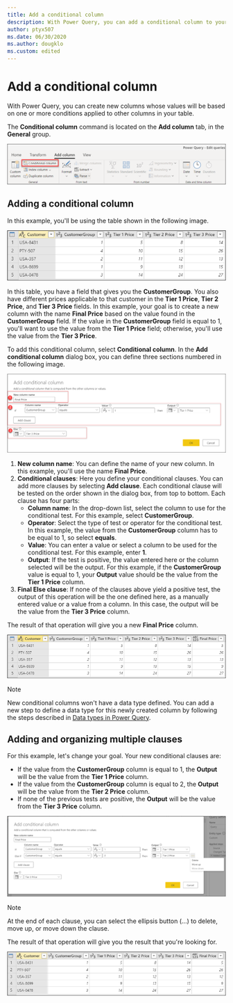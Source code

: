 ```yaml
---
title: Add a conditional column
description: With Power Query, you can add a conditional column to your query by defining IF-THEN-ELSE conditions in your query. When the conditions are fulfilled, the conditional column will automatically display the values that you specified.
author: ptyx507
ms.date: 06/30/2020
ms.author: dougklo
ms.custom: edited
---
```


# Add a conditional column

With Power Query, you can create new columns whose values will be based on one or more conditions applied to other columns in your table.

The **Conditional column** command is located on the **Add column** tab, in the **General** group.

![Conditional column command.](images/me-add-conditional-column-button.png "Conditional column command")

## Adding a conditional column

In this example, you'll be using the table shown in the following image.

![Sample table to use when adding a conditional column.](images/me-add-conditional-column-sample-table-start.png "Sample table to use when adding a conditional column")

In this table, you have a field that gives you the **CustomerGroup**. You also have different prices applicable to that customer in the **Tier 1 Price**, **Tier 2 Price**, and **Tier 3 Price** fields. In this example, your goal is to create a new column with the name **Final Price** based on the value found in the **CustomerGroup** field. If the value in the **CustomerGroup** field is equal to 1, you'll want to use the value from the **Tier 1 Price** field; otherwise, you'll use the value from the **Tier 3 Price**.

To add this conditional column, select **Conditional column**. In the **Add conditional column** dialog box, you can define three sections numbered in the following image.

![Dialog box where you specify the new column name and the conditional clauses you want to use.](images/me-add-conditional-column-one-clause.png "Dialog box where you specify the new column name and the conditional clauses you want to use")

1. **New column name**: You can define the name of your new column. In this example, you'll use the name **Final Price**.
2. **Conditional clauses**: Here you define your conditional clauses. You can add more clauses by selecting **Add clause**. Each conditional clause will be tested on the order shown in the dialog box, from top to bottom. Each clause has four parts:
   - **Column name**: In the drop-down list, select the column to use for the conditional test. For this example, select **CustomerGroup**.  
   - **Operator**: Select the type of test or operator for the conditional test. In this example, the value from the **CustomerGroup** column has to be equal to 1, so select **equals**. 
   - **Value**: You can enter a value or select a column to be used for the conditional test.  For this example, enter **1**.
   - **Output**: If the test is positive, the value entered here or the column selected will be the output. For this example, if the **CustomerGroup** value is equal to 1, your **Output** value should be the value from the **Tier 1 Price** column.
3. **Final Else clause**: If none of the clauses above yield a positive test, the output of this operation will be the one defined here, as a manually entered value or a value from a column. In this case, the output will be the value from the **Tier 3 Price** column.

The result of that operation will give you a new **Final Price** column.

![Table showing the Final Prices column with the Any data type produced by the example conditional clauses.](images/me-add-conditional-column-sample-table-mid.png "Table showing the final prices produced by the example conditional clauses")

>[!NOTE]
> New conditional columns won't have a data type defined. You can add a new step to define a data type for this newly created column by following the steps described in [Data types in Power Query](data-types.md).

## Adding and organizing multiple clauses

For this example, let's change your goal. Your new conditional clauses are:

- If the value from the **CustomerGroup** column is equal to 1, the **Output** will be the value from the **Tier 1 Price** column.
- If the value from the **CustomerGroup** column is equal to 2, the **Output** will be the value from the **Tier 2 Price** column.
- If none of the previous tests are positive, the **Output** will be the value from the **Tier 3 Price** column.

![Add conditional column dialog box with two different conditional clauses defined for the values of the Final Price column.](images/me-add-conditional-column-multiple-clauses.png "Add conditional column dialog box with two different conditional clauses defined for the values of the Final Price column")

>[!NOTE]
>At the end of each clause, you can select the ellipsis button (...) to delete, move up, or move down the clause.

The result of that operation will give you the result that you're looking for.

![Table showing the Final Prices column with the Any data type produced by the multiple conditional clauses.](images/me-add-conditional-column-sample-table-final.png "Table showing the Final Prices column with the Any data type produced by the multiple conditional clauses")
